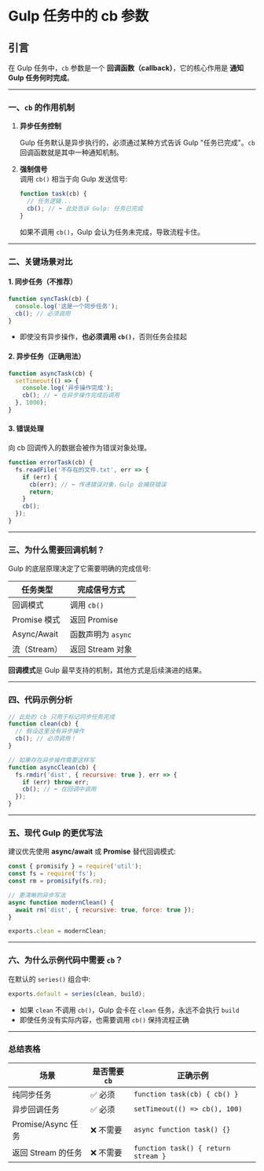 # Gulp 任务中的 cb 参数

## 引言

在 Gulp 任务中，`cb` 参数是一个 **回调函数（callback）**，它的核心作用是 **通知 Gulp 任务何时完成**。

---

### 一、`cb` 的作用机制

1. **异步任务控制**

   Gulp 任务默认是异步执行的，必须通过某种方式告诉 Gulp "任务已完成"。`cb` 回调函数就是其中一种通知机制。

2. **强制信号**  
   调用 `cb()` 相当于向 Gulp 发送信号: 

   ```javascript
   function task(cb) {
     // 任务逻辑...
     cb(); // ⬅️ 此处告诉 Gulp: 任务已完成
   }
   ```

   如果不调用 `cb()`，Gulp 会认为任务未完成，导致流程卡住。

---

### 二、关键场景对比

#### 1. 同步任务（不推荐）

```javascript
function syncTask(cb) {
  console.log('这是一个同步任务');
  cb(); // 必须调用
}
```

- 即使没有异步操作，**也必须调用 `cb()`**，否则任务会挂起

#### 2. 异步任务（正确用法）

```javascript
function asyncTask(cb) {
  setTimeout(() => {
    console.log('异步操作完成');
    cb(); // ⬅️ 在异步操作完成后调用
  }, 1000);
}
```

#### 3. 错误处理

向 cb 回调传入的数据会被作为错误对象处理。

```javascript
function errorTask(cb) {
  fs.readFile('不存在的文件.txt', err => {
    if (err) {
      cb(err); // ⬅️ 传递错误对象，Gulp 会捕获错误
      return;
    }
    cb();
  });
}
```

---

### 三、为什么需要回调机制？

Gulp 的底层原理决定了它需要明确的完成信号: 

| 任务类型     | 完成信号方式       |
| ------------ | ------------------ |
| 回调模式     | 调用 `cb()`        |
| Promise 模式 | 返回 Promise       |
| Async/Await  | 函数声明为 `async` |
| 流（Stream） | 返回 Stream 对象   |

**回调模式**是 Gulp 最早支持的机制，其他方式是后续演进的结果。

---

### 四、代码示例分析

```javascript
// 此处的 cb 只用于标记同步任务完成
function clean(cb) {
  // 假设这里没有异步操作
  cb(); // 必须调用！
}

// 如果存在异步操作需要这样写
function asyncClean(cb) {
  fs.rmdir('dist', { recursive: true }, err => {
    if (err) throw err;
    cb(); // ⬅️ 在回调中调用
  });
}
```

---

### 五、现代 Gulp 的更优写法

建议优先使用 **async/await** 或 **Promise** 替代回调模式: 

```javascript
const { promisify } = require('util');
const fs = require('fs');
const rm = promisify(fs.rm);

// 更清晰的异步写法
async function modernClean() {
  await rm('dist', { recursive: true, force: true });
}

exports.clean = modernClean;
```

---

### 六、为什么示例代码中需要 `cb`？

在默认的 `series()` 组合中: 

```javascript
exports.default = series(clean, build);
```

- 如果 `clean` 不调用 `cb()`，Gulp 会卡在 `clean` 任务，永远不会执行 `build`
- 即使任务没有实际内容，也需要调用 `cb()` 保持流程正确

---

### 总结表格

| 场景               | 是否需要 `cb` | 正确示例                            |
| ------------------ | ------------- | ----------------------------------- |
| 纯同步任务         | ✅ 必须       | `function task(cb) { cb() }`        |
| 异步回调任务       | ✅ 必须       | `setTimeout(() => cb(), 100)`       |
| Promise/Async 任务 | ❌ 不需要     | `async function task() {}`          |
| 返回 Stream 的任务 | ❌ 不需要     | `function task() { return stream }` |
